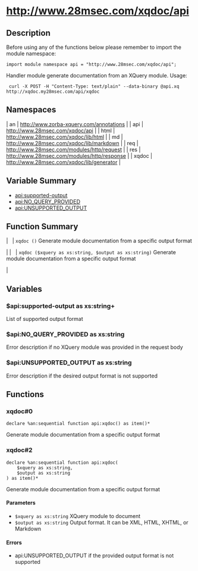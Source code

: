 # http://www.28msec.com/xqdoc/api
## Description
Before using any of the functions below please remember to import the module namespace:

    import module namespace api = "http://www.28msec.com/xqdoc/api";
 Handler module generate documentation from an XQuery module.
 Usage:
 
    
     curl -X POST -H "Content-Type: text/plain" --data-binary @api.xq http://xqdoc.my28msec.com/api/xqdoc
     

## Namespaces


| an | http://www.zorba-xquery.com/annotations |
| api | http://www.28msec.com/xqdoc/api |
| html | http://www.28msec.com/xqdoc/lib/html |
| md | http://www.28msec.com/xqdoc/lib/markdown |
| req | http://www.28msec.com/modules/http/request |
| res | http://www.28msec.com/modules/http/response |
| xqdoc | http://www.28msec.com/xqdoc/lib/generator |
## Variable Summary

* [api:supported-output](#api:supported-output "Title")
* [api:NO_QUERY_PROVIDED](#api:NO_QUERY_PROVIDED "Title")
* [api:UNSUPPORTED_OUTPUT](#api:UNSUPPORTED_OUTPUT "Title")

## Function Summary


|   | `xqdoc ()` Generate module documentation from a specific output format

 |
|   | `xqdoc ($xquery as xs:string, $output as xs:string)` Generate module documentation from a specific output format

 |
## Variables
### $api:supported-output as xs:string+
 List of supported output format

### $api:NO_QUERY_PROVIDED as xs:string
 Error description if no XQuery module was provided in the request body

### $api:UNSUPPORTED_OUTPUT as xs:string
 Error description if the desired output format is not supported

## Functions
### xqdoc#0

    declare %an:sequential function api:xqdoc() as item()*
 Generate module documentation from a specific output format

### xqdoc#2

    declare %an:sequential function api:xqdoc(
        $xquery as xs:string,
        $output as xs:string
    ) as item()*
 Generate module documentation from a specific output format

#### Parameters

* `$xquery as xs:string` XQuery module to document
* `$output as xs:string` Output format. It can be XML, HTML, XHTML, or Markdown

#### Errors

* api:UNSUPPORTED_OUTPUT if the provided output format is not supported

